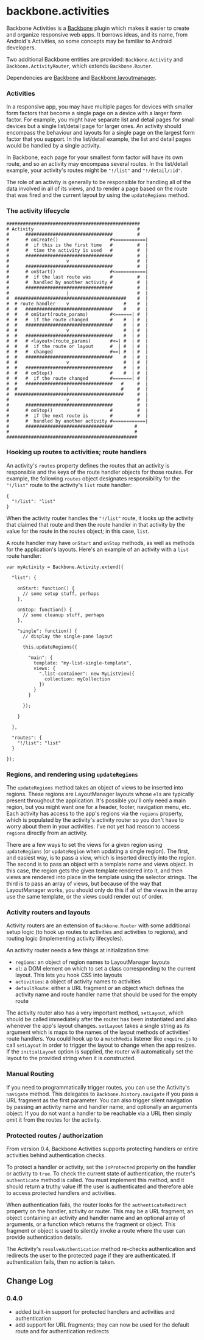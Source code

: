 backbone.activities
===================

Backbone Activities is a [Backbone](https://github.com/documentcloud/backbone) plugin which makes it easier to create and organize responsive web apps. It borrows ideas, and its name, from Android's Activities, so some concepts may be familiar to Android developers.

Two additional Backbone entities are provided: `Backbone.Activity` and `Backbone.ActivityRouter`, which extends `Backbone.Router`.

Dependencies are [Backbone](https://github.com/documentcloud/backbone) and [Backbone.layoutmanager](https://github.com/tbranyen/backbone.layoutmanager).


### Activities
In a responsive app, you may have multiple pages for devices with smaller form factors that become a single page on a device with a larger form factor. For example, you might have separate list and detail pages for small devices but a single list/detail page for larger ones. An activity should encompass the behaviour and layouts for a single page on the largest form factor that you support. In the list/detail example, the list and detail pages would be handled by a single activity.

In Backbone, each page for your smallest form factor will have its own route, and so an activity may encompass several routes. In the list/detail example, your activity's routes might be `"!/list"` and `"!/detail/:id"`.

The role of an activity is generally to be responsible for handling all of the data involved in all of its views, and to render a page based on the route that was fired and the current layout by using the `updateRegions` method.

### The activity lifecycle
```
#################################################
# Activity                                      #
#      ################################         #
#      # onCreate()                   #<===========|
#      #  if this is the first time   #         #  |
#      #  time the activity is used   #         #  |
#      ################################         #  |
#                     v                         #  |
#      ################################         #  |
#      # onStart()                    #<===========|
#      #  if the last route was       #         #  |
#      #  handled by another activity #         #  |
#      ################################         #  |
#                     |                         #  |
#  #########################################    #  |
#  # route handler    v                    #    #  |
#  #   ################################    #    #  |
#  #   # onStart(route_params)        #<======| #  |
#  #   #  if the route changed        #    #  | #  |
#  #   ################################    #  | #  |
#  #                  v                    #  | #  |
#  #   ################################    #  | #  |
#  #   # <layout>(route_params)       #<=| #  | #  |
#  #   #  if the route or layout      #  | #  | #  |
#  #   #  changed                     #==| #  | #  |
#  #   ################################    #  | #  |
#  #                  v                    #  | #  |
#  #   ################################    #  | #  |
#  #   # onStop()                     #    #  | #  |
#  #   #  if the route changed        #=======| #  |
#  #   ################################   #     #  |
#  #                  |                   #     #  |
#  ########################################     #  |
#                     v                         #  |
#      ################################         #  |
#      # onStop()                     #         #  |
#      #  if the next route is        #         #  |
#      #  handled by another activity #============|
#      ################################        #
#                                              #
################################################

```

### Hooking up routes to activities; route handlers
An activity's `routes` property defines the routes that an activity is responsible and the keys of the route handler objects for those routes. For example, the following `routes` object designates responsibility for the `"!/list"` route to the activity's `list` route handler:

```
{
  "!/list": "list"
}
```

When the activity router handles the `"!/list"` route, it looks up the activity that claimed that route and then the route handler in that activity by the value for the route in the routes object; in this case, `list`.

A route handler may have `onStart` and `onStop` methods, as well as methods for the application's layouts. Here's an example of an activity with a `list` route handler:

```
var myActivity = Backbone.Activity.extend({
  
  "list": {

    onStart: function() {
      // some setup stuff, perhaps
    },

    onStop: function() {
      // some cleanup stuff, perhaps
    },

    "single": function() {
      // display the single-pane layout

      this.updateRegions({

        "main": {
          template: "my-list-single-template",
          views: {
            ".list-container": new MyListView({ 
              collection: myCollection 
            })
          }
        }

      });

    }

  },

  "routes": {
    "!/list": "list"
  }

});
```

### Regions, and rendering using `updateRegions`
The `updateRegions` method takes an object of views to be inserted into regions. These regions are LayoutManager layouts whose `el`s are typically present throughout the application. It's possible you'll only need a main region, but you might want one for a header, footer, navigation menu, etc. Each activity has access to the app's regions via the `regions` property, which is populated by the activity's activity router so you don't have to worry about them in your activities. I've not yet had reason to access `regions` directly from an activity.

There are a few ways to set the views for a given region using `updateRegions` (or `updateRegion` when updating a single region). The first, and easiest way, is to pass a view, which is inserted directly into the region. The second is to pass an object with a template name and views object. In this case, the region gets the given template rendered into it, and then views are rendered into place in the template using the selector strings. The third is to pass an array of views, but because of the way that LayoutManager works, you should only do this if all of the views in the array use the same template, or the views could render out of order.

### Activity routers and layouts
Activity routers are an extension of `Backbone.Router` with some additional setup logic (to hook up routes to activities and activities to regions), and routing logic (implementing activity lifecycles).

An activity router needs a few things at initialization time:
- `regions`: an object of region names to LayoutManager layouts
- `el`: a DOM element on which to set a class corresponding to the current layout. This lets you hook CSS into layouts
- `activities`: a object of activity names to activities
- `defaultRoute`: either a URL fragment or an object which defines the activity name and route handler name that should be used for the empty route

The activity router also has a very important method, `setLayout`, which should be called immediately after the router has been instantiated and also whenever the app's layout changes. `setLayout` takes a single string as its argument which is maps to the names of the layout methods of activities' route handlers. You could hook up to a `matchMedia` listener like `enquire.js` to call `setLayout` in order to trigger the layout to change when the app resizes. If the `initialLayout` option is supplied, the router will automatically set the layout to the provided string when it is constructed.

### Manual Routing
If you need to programmatically trigger routes, you can use the Activity's `navigate` method. This delegates to `Backbone.history.navigate` if you pass a URL fragment as the first parameter. You can also trigger silent navigation by passing an activity name and handler name, and optionally an arguments object. If you do not want a handler to be reachable via a URL then simply omit it from the routes for the activity.

### Protected routes / authorization
From version 0.4, Backbone Activities supports protecting handlers or entire activities behind authentication checks. 

To protect a handler or activity, set the `isProtected` property on the handler or activity to `true`. To check the current state of authentication, the router's `authenticate` method is called. You must implement this method, and it should return a truthy value iff the user is authenticated and therefore able to access protected handlers and activities.

When authentication fails, the router looks for the `authenticateRedirect` property on the handler, activity or router. This may be a URL fragment, an object containing an activity and handler name and an optional array of arguments, or a function which returns the fragment or object. This fragment or object is used to silently invoke a route where the user can provide authentication details.

The Activity's `resolveAuthentication` method re-checks authentication and redirects the user to the protected page if they are authenticated. If authentication fails, then no action is taken.

## Change Log
### 0.4.0
- added built-in support for protected handlers and activities and authentication
- add support for URL fragments; they can now be used for the default route and for authentication redirects